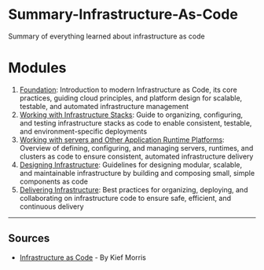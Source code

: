 # Summary-Infrastructure-As-Code
Summary of everything learned about infrastructure as code

# Modules
1. [Foundation](./src/docs/1-foundation/README.md): Introduction to modern Infrastructure as Code, its core practices, guiding cloud principles, and platform design for scalable, testable, and automated infrastructure management
2. [Working with Infrastructure Stacks](./src/docs/2-infrastructure-stacks/README.md): Guide to organizing, configuring, and testing infrastructure stacks as code to enable consistent, testable, and environment-specific deployments
3. [Working with servers and Other Application Runtime Platforms](./src/docs/3-runtime-platforms/README.md): Overview of defining, configuring, and managing servers, runtimes, and clusters as code to ensure consistent, automated infrastructure delivery
4. [Designing Infrastructure](./src/docs/4-designing-infrastructure/README.md): Guidelines for designing modular, scalable, and maintainable infrastructure by building and composing small, simple components as code
5. [Delivering Infrastructure](./src/docs/5-delivering-infrastructure/README.md): Best practices for organizing, deploying, and collaborating on infrastructure code to ensure safe, efficient, and continuous delivery

---

## Sources
- [Infrastructure as Code](https://www.oreilly.com/library/view/infrastructure-as-code/9781491924334/) - By Kief Morris
